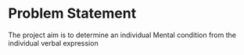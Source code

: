 # Problem Statement
The project aim is to determine an individual Mental condition from the individual verbal expression
